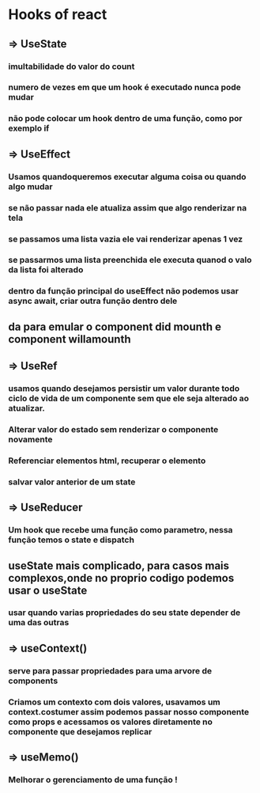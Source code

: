 # Hooks of react

## => UseState

### imultabilidade do valor do count

### numero de vezes em que um hook é executado nunca pode mudar 
### não pode colocar um hook dentro de uma função, como por exemplo if


## => UseEffect

### Usamos quandoqueremos executar alguma coisa ou quando algo mudar 

### se não passar nada ele atualiza assim que algo renderizar na tela

### se passamos uma lista vazia ele vai renderizar apenas 1 vez

### se passarmos uma lista preenchida ele executa quanod o valo da lista foi alterado 

### dentro da função principal do useEffect não podemos usar async await, criar outra função dentro dele  

## da para emular o component did mounth e component willamounth

## => UseRef

### usamos quando desejamos persistir um valor durante todo ciclo de vida de um componente sem que ele seja alterado ao atualizar.

### Alterar valor do estado sem renderizar o componente novamente 

### Referenciar elementos html, recuperar o elemento

### salvar valor anterior de um state

## => UseReducer

### Um hook que recebe uma função como parametro, nessa função temos o state e dispatch 

## useState mais complicado, para casos mais complexos,onde no proprio codigo podemos usar o useState  

### usar quando varias propriedades do seu state depender de uma das outras

## => useContext()

### serve para passar propriedades para uma arvore de components 

### Criamos um contexto com dois valores, usavamos um context.costumer assim podemos passar nosso componente como props e acessamos os valores diretamente no componente que desejamos replicar

## => useMemo()

### Melhorar o gerenciamento de uma função !